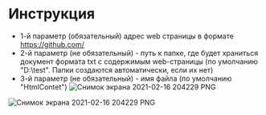 # Инструкция
* 1-й параметр (обязательный) адрес web страницы в формате https://github.com/
* 2-й параметр (не обязательный) - путь к папке, где будет храниться документ формата txt с содержимым web-страницы (по умолчанию "D:\test". Папки создаются автоматически, если их нет)
* 3-й параметр (не обязательный) - имя файла (по умолчанию "HtmlContet")
![Снимок экрана 2021-02-16 204229 PNG](https://user-images.githubusercontent.com/12125927/108101338-23a09b00-7098-11eb-9a05-d9d1ae0b9e43.jpg)


![Снимок экрана 2021-02-16 204229 PNG](https://user-images.githubusercontent.com/12125927/108101630-898d2280-7098-11eb-94d9-5d2e99ea1b16.jpg)
